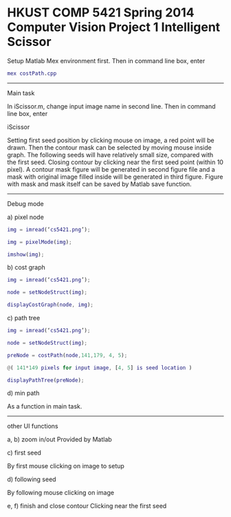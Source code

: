 HKUST COMP 5421 Spring 2014 Computer Vision Project 1
Intelligent Scissor
==========================================================================

Setup Matlab Mex environment first. 
Then in command line box, enter 
```matlab
mex costPath.cpp
```
-----------------

Main task

In iScissor.m, change input image name in second line. 
Then in command line box, enter

iScissor

Setting first seed position by clicking mouse on image, a red point will be drawn.
Then the contour mask can be selected by moving mouse inside graph. The following seeds will have relatively small size, compared with the first seed.
Closing contour by clicking near the first seed point (within 10 pixel). A contour mask figure will be generated in second figure file and a mask with original image filled inside will be generated in third figure.
Figure with mask and mask itself can be saved by Matlab save function.

-----------------

Debug mode

a) pixel node

```matlab
img = imread(‘cs5421.png’);

img = pixelMode(img);

imshow(img);
```

b) cost graph

```matlab
img = imread(‘cs5421.png’);

node = setNodeStruct(img);

displayCostGraph(node, img);
```


c) path tree

```matlab
img = imread(‘cs5421.png’);

node = setNodeStruct(img);

preNode = costPath(node,141,179, 4, 5);

@( 141*149 pixels for input image, [4, 5] is seed location )

displayPathTree(preNode);
```

d) min path

As a function in main task.

-----------------

other UI functions


a, b) zoom in/out Provided by Matlab


c) first seed

By first mouse clicking on image to setup


d) following seed

By following mouse clicking on image


e, f) finish and close contour Clicking near the first seed
